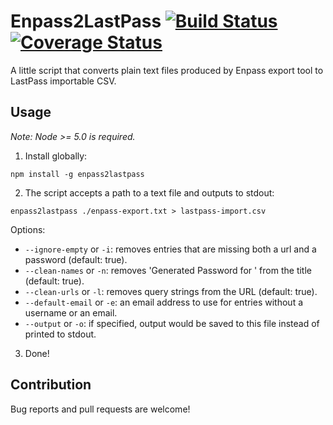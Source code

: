 Enpass2LastPass [![Build Status](https://travis-ci.org/forabi/enpass2lastpass.svg?branch=master)](https://travis-ci.org/forabi/enpass2lastpass) [![Coverage Status](https://coveralls.io/repos/forabi/enpass2lastpass/badge.svg?branch=master&service=github)](https://coveralls.io/github/forabi/enpass2lastpass?branch=master)
=================

A little script that converts plain text files produced by Enpass export tool to LastPass importable CSV.

Usage
------

_Note: Node >= 5.0 is required._

1. Install globally:

  ```shell
  npm install -g enpass2lastpass
  ```

2. The script accepts a path to a text file and outputs to stdout:

  ```shell
  enpass2lastpass ./enpass-export.txt > lastpass-import.csv
  ```

  Options:
    
  * `--ignore-empty` or `-i`: removes entries that are missing both a url and a password  (default: true).
  * `--clean-names` or `-n`: removes 'Generated Password for ' from the title (default: true).
  * `--clean-urls` or `-l`: removes query strings from the URL (default: true).
  * `--default-email` or `-e`: an email address to use for entries without a username or an email.
  * `--output` or `-o`: if specified, output would be saved to this file instead of printed to stdout.
  
3. Done!

Contribution
------------
Bug reports and pull requests are welcome!
